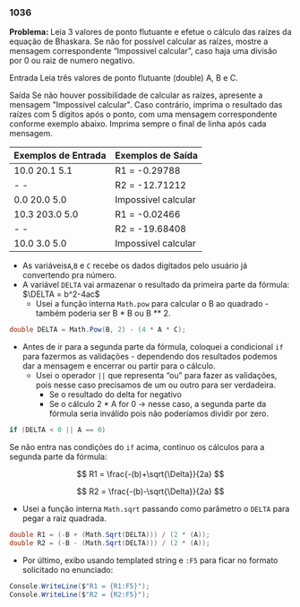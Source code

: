 ### 1036

**Problema:** Leia 3 valores de ponto flutuante e efetue o cálculo das raízes da equação de Bhaskara. Se não for possível calcular as raízes, mostre a mensagem correspondente “Impossivel calcular”, caso haja uma divisão por 0 ou raiz de numero negativo.

Entrada
Leia três valores de ponto flutuante (double) A, B e C.

Saída
Se não houver possibilidade de calcular as raízes, apresente a mensagem "Impossivel calcular". Caso contrário, imprima o resultado das raízes com 5 dígitos após o ponto, com uma mensagem correspondente conforme exemplo abaixo. Imprima sempre o final de linha após cada mensagem.

| Exemplos de Entrada | Exemplos de Saída |
| --- | --- |
| 10.0 20.1 5.1 | R1 = -0.29788 |
| - - | R2 = -12.71212 |
| 0.0 20.0 5.0 | Impossivel calcular |
| 10.3 203.0 5.0 | R1 = -0.02466 |
| - - | R2 = -19.68408 |
| 10.0 3.0 5.0 | Impossivel calcular |
- As variáveis`A`,`B` e `C` recebe os dados digitados pelo usuário já convertendo pra número.
- A variável `DELTA` vai armazenar o resultado da primeira parte da fórmula: $\DELTA = b^2-4ac$
    - Usei a função interna `Math.pow` para calcular o B ao quadrado - também poderia ser B * B ou B ** 2.

```cs
double DELTA = Math.Pow(B, 2) - (4 * A * C);
```

- Antes de ir para a segunda parte da fórmula, coloquei a condicional `if` para fazermos as validações - dependendo dos resultados podemos dar a mensagem e encerrar ou partir para o cálculo.
    - Usei o operador `||` que representa “ou” para fazer as validações, pois nesse caso precisamos de um ou outro para ser verdadeira.
        - Se o resultado do delta for negativo
        - Se o cálculo 2 * A for 0 → nesse caso, a segunda parte da fórmula seria inválido pois não poderíamos dividir por zero.

```cs
if (DELTA < 0 || A == 0)
```

Se não entra nas condições do `if` acima, continuo os cálculos para a segunda parte da fórmula:

$$
R1 = \frac{-(b)+\sqrt{\Delta}}{2a}
$$

$$
R2 = \frac{-(b)-\sqrt{\Delta}}{2a}
$$

- Usei a função interna `Math.sqrt`  passando como parâmetro o `DELTA` para pegar a raiz quadrada.

```cs
double R1 = (-B + (Math.Sqrt(DELTA))) / (2 * (A));
double R2 = (-B - (Math.Sqrt(DELTA))) / (2 * (A));
```

- Por último, exibo usando templated string e `:F5` para ficar no formato solicitado no enunciado:
```cs
Console.WriteLine($"R1 = {R1:F5}");
Console.WriteLine($"R2 = {R2:F5}");
```